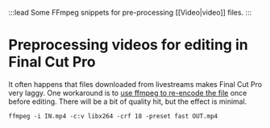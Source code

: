 :::lead
Some FFmpeg snippets for pre-processing [[Video|video]] files.
:::

# Preprocessing videos for editing in Final Cut Pro

It often happens that files downloaded from livestreams makes Final Cut Pro very laggy. One workaround is to [use ffmpeg to re-encode the file][ffmpeg-h264] once before editing. There will be a bit of quality hit, but the effect is minimal.

```
ffmpeg -i IN.mp4 -c:v libx264 -crf 18 -preset fast OUT.mp4
```

[ffmpeg-h264]: https://trac.ffmpeg.org/wiki/Encode/H.264
